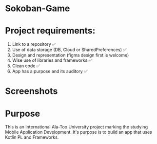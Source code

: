# Sokoban-Game

# Project requirements:
1) Link to a repository :white_check_mark:
2) Use of data storage (DB, Cloud or SharedPreferences) :white_check_mark:
3) Design and representation (figma design first is welcome) 
4) Wise use of libraries and frameworks :white_check_mark:
5) Clean code :white_check_mark:
5) App has a purpose and its auditory :white_check_mark:

# Screenshots

# Purpose

This is an International Ala-Too University project marking the studying Mobile Application Development. It's purpose is to build an app that uses Kotlin PL and Frameworks.
